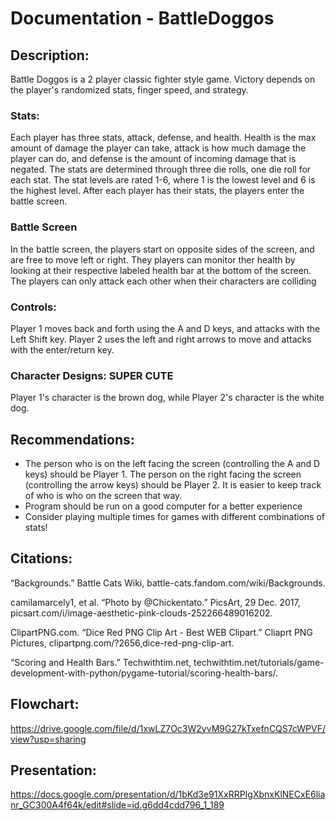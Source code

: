# Documentation - BattleDoggos

## Description:

Battle Doggos is a 2 player classic fighter style game. Victory depends on the player's randomized stats, finger speed, and strategy. 

### Stats:
Each player has three stats, attack, defense, and health. Health is the max amount of damage the player can take, attack is how much damage the player can do, and defense is the amount of incoming damage that is negated. The stats are determined through three die rolls, one die roll for each stat. The stat levels are rated 1-6, where 1 is the lowest level and 6 is the highest level. After each player has their stats, the players enter the battle screen. 

### Battle Screen
In the battle screen, the players start on opposite sides of the screen, and are free to move left or right. They players can monitor ther health by looking at their respective labeled health bar at the bottom of the screen. The players can only attack each other when their characters are colliding

### Controls:
Player 1 moves back and forth using the A and D keys, and attacks with the Left Shift key. Player 2 uses the left and right arrows to move and attacks with the enter/return key. 

### Character Designs: SUPER CUTE

Player 1's character is the brown dog, while Player 2's character is the white dog. 

## Recommendations:
* The person who is on the left facing the screen (controlling the A and D keys) should be Player 1. The person on the right facing the screen (controlling the arrow keys) should be Player 2. It is easier to keep track of who is who on the screen that way. 
* Program should be run on a good computer for a better experience
* Consider playing multiple times for games with different combinations of stats!


## Citations: 
“Backgrounds.” Battle Cats Wiki, battle-cats.fandom.com/wiki/Backgrounds.

camilamarcely1, et al. “Photo by @Chickentato.” PicsArt, 29 Dec. 2017, picsart.com/i/image-aesthetic-pink-clouds-252266489016202.

ClipartPNG.com. “Dice Red PNG Clip Art - Best WEB Clipart.” Cliaprt PNG Pictures, clipartpng.com/?2656,dice-red-png-clip-art.

“Scoring and Health Bars.” Techwithtim.net, techwithtim.net/tutorials/game-development-with-python/pygame-tutorial/scoring-health-bars/.


## Flowchart:
https://drive.google.com/file/d/1xwLZ7Oc3W2yvM9G27kTxefnCQS7cWPVF/view?usp=sharing

## Presentation:
https://docs.google.com/presentation/d/1bKd3e91XxRRPIgXbnxKlNECxE6lianr_GC300A4f64k/edit#slide=id.g6dd4cdd796_1_189
